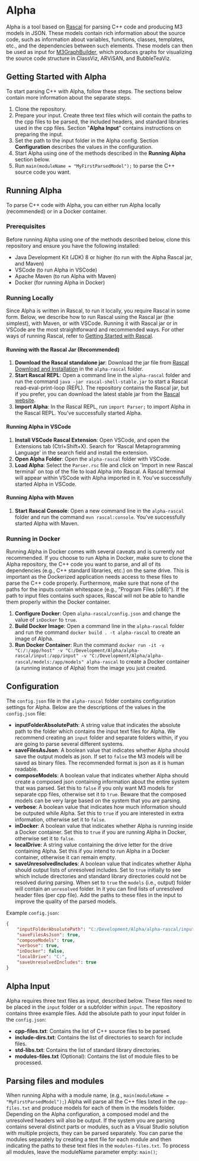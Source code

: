 # Alpha

Alpha is a tool based on [Rascal](https://www.rascal-mpl.org/) for parsing C++ code and producing M3 models in JSON. These models contain rich information about the source code, such as information about variables, functions, classes, templates, etc., and the dependencies between such elements. These models can then be used as input for [M3GraphBuilder](https://github.com/Software-Analytics-Visualisation-Team/M3GraphBuilder), which produces graphs for visualizing the source code structure in ClassViz, ARViSAN, and BubbleTeaViz.

## Getting Started with Alpha

To start parsing C++ with Alpha, follow these steps. The sections below contain more information about the separate steps.

1. Clone the repository.
2. Prepare your input. Create three text files which will contain the paths to the cpp files to be parsed, the included headers, and standard libraries used in the cpp files. Section "**Alpha Input**" contains instructions on preparing the input.
3. Set the path to the input folder in the Alpha config. Section **Configuration** describes the values in the configuration. 
3. Start Alpha using one of the methods described in the **Running Alpha** section below.
4. Run `main(moduleName = "MyFirstParsedModel");` to parse the C++ source code you want.


## Running Alpha

To parse C++ code with Alpha, you can either run Alpha locally (recommended) or in a Docker container.

### Prerequisites

Before running Alpha using one of the methods described below, clone this repository and ensure you have the following installed:
- Java Development Kit (JDK) 8 or higher (to run with the Alpha Rascal jar, and Maven)
- VSCode (to run Alpha in VSCode)
- Apache Maven (to run Alpha with Maven)
- Docker (for running Alpha in Docker)

### Running Locally

Since Alpha is written in Rascal, to run it locally, you require Rascal in some form. Below, we describe how to run Rascal using the Rascal jar (the simplest), with Maven, or with VSCode. Running it with Rascal jar or in VSCode are the most straightforward and recommended ways. For other ways of running Rascal, refer to [Getting Started with Rascal](https://www.rascal-mpl.org/docs/GettingStarted/RunningRascal/).

#### Running with the Rascal Jar (Recommended)

1. **Download the Rascal standalone jar**: Download the jar file from [Rascal Download and Installation](https://www.rascal-mpl.org/docs/GettingStarted/DownloadAndInstallation/) in the `alpha-rascal` folder.
1. **Start Rascal REPL**: Open a command line in the `alpha-rascal` folder and run the command `java -jar rascal-shell-stable.jar` to start a Rascal read-eval-print-loop (REPL). The repository contains the Rascal jar, but if you prefer, you can download the latest stable jar from the [Rascal website](https://www.rascal-mpl.org/docs/GettingStarted/DownloadAndInstallation/).
2. **Import Alpha**: In the Rascal REPL, run `import Parser;` to import Alpha in the Rascal REPL. You've successfully started Alpha.

#### Running Alpha in VSCode

1. **Install VSCode Rascal Extension**: Open VSCode, and open the Extensions tab (Ctrl+Shift+X). Search for 'Rascal Metaprogramming Language' in the search field and install the extension.
2. **Open Alpha Folder**: Open the `alpha-rascal` folder with VSCode.
3. **Load Alpha**: Select the `Parser.rsc` file and click on 'Import in new Rascal terminal' on top of the file to load Alpha into Rascal. A Rascal terminal will appear within VSCode with Alpha imported in it. You've successfully started Alpha in VSCode.

#### Running Alpha with Maven
1. **Start Rascal Console**: Open a new command line in the `alpha-rascal` folder and run the command `mvn rascal:console`. You've successfully started Alpha with Maven.

### Running in Docker

Running Alpha in Docker comes with several caveats and is currently *not* recommended. If you choose to run Alpha in Docker, make sure to clone the Alpha repository, the C++ code you want to parse, and all of its dependencies (e.g., C++ standard libraries, etc.) on the same drive. This is important as the Dockerized application needs access to these files to parse the C++ code properly. Furthermore, make sure that none of the paths for the inputs contain whitespace (e.g., "Program Files (x86)"). If the path to input files contains such spaces, Rascal will not be able to handle them properly within the Docker container.

1. **Configure Docker**: Open `alpha-rascal/config.json` and change the value of `inDocker` to `true`.
2. **Build Docker Image**: Open a command line in the `alpha-rascal` folder and run the command `docker build . -t alpha-rascal` to create an image of Alpha.
3. **Run Docker Container**: Run the command `docker run -it -v "C:/:/app/host" -v "C:/Development/Alpha/alpha-rascal/input:/app/input" -v "C:/Development/Alpha/alpha-rascal/models:/app/models" alpha-rascal` to create a Docker container (a running instance of Alpha) from the image you just created.

## Configuration

The `config.json` file in the `alpha-rascal` folder contains configuration settings for Alpha. Below are the descriptions of the values in the `config.json` file:

- **inputFolderAbsolutePath**: A string value that indicates the absolute path to the folder which contains the input text files for Alpha. We recommend creating an `input` folder and separate folders within, if you are going to parse several different systems.
- **saveFilesAsJson**: A boolean value that indicates whether Alpha should save the output models as json. If set to `false` the M3 models will be saved as binary files. The recommended format is json as it is human readable.
- **composeModels**: A boolean value that indicates whether Alpha should create a composed json containing information about the entire system that was parsed. Set this to `false` if you only want M3 models for separate cpp files, otherwise set it to `true`. Beware that the composed models can be very large based on the system that you are parsing.
- **verbose**: A boolean value that indicates how much information should be outputed while Alpha. Set this to `true` if you are interested in extra information, otherwise set it to `false`.
- **inDocker**: A boolean value that indicates whether Alpha is running inside a Docker container. Set this to `true` if you are running Alpha in Docker, otherwise set it to `false`.
- **localDrive**: A string value containing the drive letter for the drive containing Alpha. Set this if you intend to run Alpha in a Docker container, otherwise it can remain empty.
- **saveUnresolvedIncludes**: A boolean value that indicates whether Alpha should output lists of unresolved includes. Set to `true` initially to see which include directories and standard library directories could not be resolved during parsing. When set to `true` the `models` (i.e., output) folder will contain an `unresolved` folder. In it you can find lists of unresolved header files (per cpp file). Add the paths to these files in the input to improve the quality of the parsed models.

Example `config.json`:
```json
{
    "inputFolderAbsolutePath": "C:/Development/Alpha/alpha-rascal/input",
    "saveFilesAsJson": true,
    "composeModels": true,
    "verbose": true,
    "inDocker": false,
    "localDrive": "C:",
    "saveUnresolvedIncludes": true
}
```

## Alpha Input
Alpha requires three text files as input, described below. These files need to be placed in the `input` folder or a subfolder within `input`. The repository contains three example files. Add the absolute path to your input folder in the `config.json`:

- **cpp-files.txt**: Contains the list of C++ source files to be parsed.
- **include-dirs.txt**: Contains the list of directories to search for include files.
- **std-libs.txt**: Contains the list of standard library directories.
- **modules-files.txt** (Optional): Contains the list of module files to be processed.

## Parsing files and modules
When running Alpha with a module name, (e.g., `main(moduleName = "MyFirstParsedModel");`) Alpha will parse all the C++ files listed in the `cpp-files.txt` and produce models for each of them in the models folder. Depending on the Alpha configuration, a composed model and the unresolved headers will also be output. If the system you are parsing contains several distinct parts or modules, such as a Visual Studio solution with multiple projects, they can be parsed separately. You can parse the modules separately by creating a text file for each module and then indicating the paths to these text files in the `modules-files.txt`. To process all modules, leave the moduleName parameter empty: `main()`;